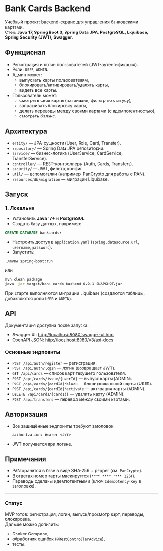 # Bank Cards Backend

Учебный проект: backend-сервис для управления банковскими картами.  
Стек: **Java 17, Spring Boot 3, Spring Data JPA, PostgreSQL, Liquibase, Spring Security (JWT), Swagger**.

## Функционал
- Регистрация и логин пользователей (JWT-аутентификация).
- Роли: `USER`, `ADMIN`.
- Админ может:
    - выпускать карты пользователям,
    - блокировать/активировать/удалять карты,
    - видеть все карты.
- Пользователь может:
    - смотреть свои карты (пагинация, фильтр по статусу),
    - запрашивать блокировку карты,
    - делать переводы между своими картами (с идемпотентностью),
    - смотреть баланс.

## Архитектура
- `entity/` — JPA-сущности (User, Role, Card, Transfer).
- `repository/` — Spring Data JPA репозитории.
- `service/` — бизнес-логика (UserService, CardService, TransferService).
- `controller/` — REST-контроллеры (Auth, Cards, Transfers).
- `security/` — JWT, фильтр, конфиг.
- `util/` — вспомогалки (например, PanCrypto для работы с PAN).
- `resources/db/migration` — миграции Liquibase.

## Запуск

### 1. Локально
- Установить **Java 17+** и **PostgreSQL**.
- Создать базу данных, например:

```sql
CREATE DATABASE bankcards;
```

- Настроить доступ в `application.yaml` (`spring.datasource.url`, `username`, `password`).
- Запустить:

```bash
./mvnw spring-boot:run
```

или

```bash
mvn clean package
java -jar target/bank-cards-backend-0.0.1-SNAPSHOT.jar
```

При старте выполняются миграции Liquibase (создаются таблицы, добавляются роли `USER` и `ADMIN`).



## API
Документация доступна после запуска:
- Swagger UI: [http://localhost:8080/swagger-ui.html](http://localhost:8080/swagger-ui.html)
- OpenAPI JSON: [http://localhost:8080/v3/api-docs](http://localhost:8080/v3/api-docs)

### Основные эндпоинты
- `POST /api/auth/register` — регистрация.
- `POST /api/auth/login` — логин (возвращает JWT).
- `GET /api/cards` — список карт текущего пользователя.
- `POST /api/cards/issue/{userId}` — выпуск карты (ADMIN).
- `POST /api/cards/{cardId}/block` — блокировка своей карты (USER).
- `POST /api/cards/{cardId}/activate` — активация карты (ADMIN).
- `DELETE /api/cards/{cardId}` — удалить карту (ADMIN).
- `POST /api/transfers` — перевод между своими картами.

## Авторизация
- Все защищённые эндпоинты требуют заголовок:
  ```
  Authorization: Bearer <JWT>
  ```
- JWT получается при логине.

## Примечания
- PAN хранится в базе в виде SHA-256 + pepper (см. `PanCrypto`).
- В ответах номер карты маскируется (`**** **** **** 1234`).
- Переводы сделаны идемпотентными (ключ `Idempotency-Key` в заголовке).

---

### Статус
MVP готов: регистрация, логин, выпуск/просмотр карт, переводы, блокировка.  
Дальше можно допилить:
- Docker Compose,
- обработчик ошибок (`@RestControllerAdvice`),
- тесты.

